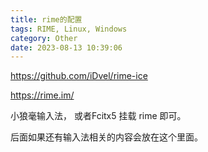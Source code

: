 ```yaml
---
title: rime的配置
tags: RIME, Linux, Windows
category: Other
date: 2023-08-13 10:39:06
---
```


https://github.com/iDvel/rime-ice

https://rime.im/

小狼毫输入法， 或者Fcitx5 挂载 rime 即可。 

后面如果还有输入法相关的内容会放在这个里面。 

